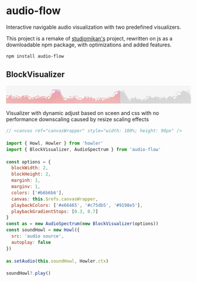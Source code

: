 # audio-flow

Interactive navigable audio visualization with two predefined visualizers.

This project is a remake of [studiomikan's](https://github.com/studiomikan/pon-audio-spectrum) project, rewritten on js as a downloadable npm package, with optimizations and added features.

```sh
npm install audio-flow
```

## BlockVisualizer

![BlockVisualizer](img/BlockVisualizer.png)

Visualizer with dynamic adjust based on sceen and css with no performance downscaling caused by resize scaling effects

```js
// <canvas ref="canvasWrapper" style="width: 100%; height: 90px" />

import { Howl, Howler } from 'howler'
import { BlockVisualizer, AudioSpectrum } from 'audio-flow'

const options = {
  blockWidth: 2,
  blockHeight: 2,
  marginh: 1,
  marginv: 1,
  colors: ['#b6b6b6'],
  canvas: this.$refs.canvasWrapper,
  playbackColors: ['#e66465', '#c75db5', '#9198e5'],
  playbackGradientStops: [0.3, 0.7]
}
const as = new AudioSpectrum(new BlockVisualizer(options))
const soundHowl = new Howl({
  src: 'audio source',
  autoplay: false
})

as.setAudio(this.soundHowl, Howler.ctx)

soundHowl?.play()
```